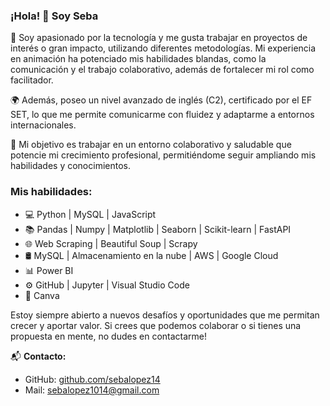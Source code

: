 ### ¡Hola! 👋 Soy Seba

🤝 Soy apasionado por la tecnología y me gusta trabajar en proyectos de interés o gran impacto, utilizando diferentes metodologías. Mi experiencia en animación ha potenciado mis habilidades blandas, como la comunicación y el trabajo colaborativo, además de fortalecer mi rol como facilitador.

🌍 Además, poseo un nivel avanzado de inglés (C2), certificado por el EF SET, lo que me permite comunicarme con fluidez y adaptarme a entornos internacionales.

🚀 Mi objetivo es trabajar en un entorno colaborativo y saludable que potencie mi crecimiento profesional, permitiéndome seguir ampliando mis habilidades y conocimientos.

### Mis habilidades:
- 💻 Python | MySQL | JavaScript 
- 📚 Pandas | Numpy | Matplotlib | Seaborn | Scikit-learn | FastAPI
- 🌐 Web Scraping | Beautiful Soup | Scrapy
- 🛢 MySQL | Almacenamiento en la nube | AWS | Google Cloud
- 📊 Power BI
- ⚙️ GitHub | Jupyter | Visual Studio Code
- 🎨 Canva 

Estoy siempre abierto a nuevos desafíos y oportunidades que me permitan crecer y aportar valor. Si crees que podemos colaborar o si tienes una propuesta en mente, no dudes en contactarme!

📬 **Contacto:**
- GitHub: [github.com/sebalopez14](https://github.com/sebalopez14)
- Mail: [sebalopez1014@gmail.com](mailto:sebalopez1014@gmail.com)

